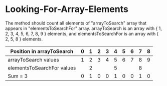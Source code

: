 # Looking-For-Array-Elements
The method should count all elements of "arrayToSearch" array that appears in "elementsToSearchFor" array.
arrayToSearch is an array with { 1, 2, 3, 4, 5, 6, 7, 8, 9 } elements, and elementsToSearchFor is an array with { 2, 5, 8 } elements.

| Position in arrayToSearch  | 0 | 1 | 2 | 3 | 4 | 5 | 6 | 7 | 8 |
|----------------------------|---|---|---|---|---|---|---|---|---|
| arrayToSearch values       | 1 | 2 | 3 | 4 | 5 | 6 | 7 | 8 | 9 |
| elementsToSearchFor values |   | 2 |   |   | 5 |   |   | 8 |   |
| Sum = 3                    | 0 | 1 | 0 | 0 | 1 | 0 | 0 | 1 | 0 |
